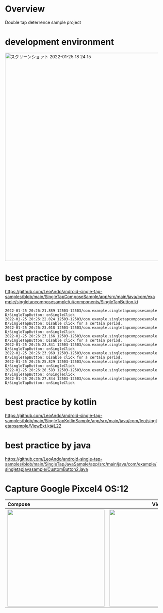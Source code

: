 # Overview

Double tap deterrence sample project<br>

# development environment

<img width="686" alt="スクリーンショット 2022-01-25 18 24 15" src="https://user-images.githubusercontent.com/16476224/150949023-b4e97a86-8a8a-4f5d-b004-22ba437426a0.png">

# best practice by compose
https://github.com/LeoAndo/android-single-tap-samples/blob/main/SingleTapComposeSample/app/src/main/java/com/example/singletapcomposesample/ui/components/SingleTapButton.kt<br>

``` logcat
2022-01-25 20:26:21.889 12503-12503/com.example.singletapcomposesample D/SingleTapButton: onSingleClick
2022-01-25 20:26:22.024 12503-12503/com.example.singletapcomposesample D/SingleTapButton: Disable click for a certain period.
2022-01-25 20:26:23.018 12503-12503/com.example.singletapcomposesample D/SingleTapButton: onSingleClick
2022-01-25 20:26:23.166 12503-12503/com.example.singletapcomposesample D/SingleTapButton: Disable click for a certain period.
2022-01-25 20:26:23.841 12503-12503/com.example.singletapcomposesample D/SingleTapButton: onSingleClick
2022-01-25 20:26:23.969 12503-12503/com.example.singletapcomposesample D/SingleTapButton: Disable click for a certain period.
2022-01-25 20:26:25.829 12503-12503/com.example.singletapcomposesample D/SingleTapButton: onSingleClick
2022-01-25 20:26:26.583 12503-12503/com.example.singletapcomposesample D/SingleTapButton: onSingleClick
2022-01-25 20:26:27.844 12503-12503/com.example.singletapcomposesample D/SingleTapButton: onSingleClick
```

# best practice by kotlin
https://github.com/LeoAndo/android-single-tap-samples/blob/main/SingleTapKotlinSample/app/src/main/java/com/leo/singletapsample/ViewExt.kt#L22<br>

# best practice by java
https://github.com/LeoAndo/android-single-tap-samples/blob/main/SingleTapJavaSample/app/src/main/java/com/example/singletapjavasample/CustomButton2.java<br>

# Capture Google Pixcel4 OS:12

| Compose | View |
|:---|:---:|
|<img src="https://user-images.githubusercontent.com/16476224/150969337-bbeeb9e1-35de-4dac-9240-77a537aa2be4.gif" width=320 /> |<img src="https://user-images.githubusercontent.com/16476224/150948896-b2668c70-3816-405c-8181-a0313fdf00f3.png" width=320 /> |
